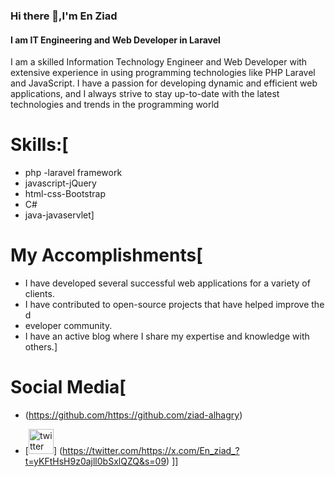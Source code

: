 ### Hi there 👋,I'm  En Ziad
#### I am IT Engineering and Web Developer in Laravel 
I am a skilled Information Technology  Engineer and Web Developer with extensive experience in using programming technologies like PHP Laravel and JavaScript. I have a passion for developing dynamic and efficient web applications, and I always strive to stay up-to-date with the latest technologies and trends in the programming world

# Skills:[
* php -laravel framework
* javascript-jQuery
* html-css-Bootstrap
* C#
* java-javaservlet]

# My Accomplishments[
* I have developed several successful web applications for a variety of clients.
* I have contributed to open-source projects that have helped improve the d
* eveloper community.
* I have an active blog where I share my expertise and knowledge with others.]

# Social Media[
*  (https://github.com/https://github.com/ziad-alhagry) 

* [<img src='https://cdn.jsdelivr.net/npm/simple-icons@3.0.1/icons/twitter.svg' alt='twitter' height='40'>]
(https://twitter.com/https://x.com/En_ziad_?t=yKFtHsH9z0ajll0bSxlQZQ&s=09)  ]]




